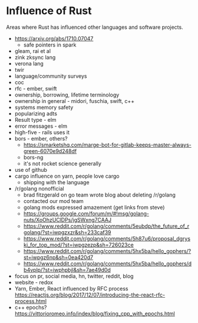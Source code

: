 # Influence of Rust

Areas where Rust has influenced other languages and software projects.


- https://arxiv.org/abs/1710.07047
  - safe pointers in spark
- gleam, rai et al
- zink zksync lang
- verona lang
- twir
- language/community surveys
- coc
- rfc - ember, swift
- ownership, borrowing, lifetime terminology
- ownership in general - midori, fuschia, swift, c++
- systems memory safety
- popularizing adts
- Result type - elm
- error messages - elm
- high-five - rails uses it
- bors - ember, others?
  - https://smarketshq.com/marge-bot-for-gitlab-keeps-master-always-green-6070e9d248df
  - bors-ng
  - it's not rocket science generally
- use of github
- cargo influence on yarn, people love cargo
  - shipping with the language
- /r/golang nonofficial
  - brad fitzgerald on go team wrote blog about deleting /r/golang
  - contacted our mod team
  - golang mods expressed amazement (get links from steve)
  - https://groups.google.com/forum/m/#!msg/golang-nuts/XoOhzUClDPs/jgSWxng7CAAJ
  - https://www.reddit.com/r/golang/comments/5eubdp/the_future_of_rgolang/?st=iwpgzxzr&sh=233caf39
  - https://www.reddit.com/r/golang/comments/5h87u6/proposal_dgryski_for_top_mod/?st=iwpgzezp&sh=726023ce
  - https://www.reddit.com/r/golang/comments/5hx5ba/hello_gophers/?st=iwpgz6np&sh=0ea420d7
  - https://www.reddit.com/r/golang/comments/5hx5ba/hello_gophers/db4vplp/?st=iwphpbjl&sh=7ae49d0d
- focus on pr, social media, hn, twitter, reddit, blog
- website - redox
- Yarn, Ember, React influenced by RFC process https://reactjs.org/blog/2017/12/07/introducing-the-react-rfc-process.html
- c++ epochs? https://vittorioromeo.info/index/blog/fixing_cpp_with_epochs.html
